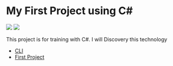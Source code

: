 # My First Project using C#
![](https://img.shields.io/badge/Language-C_Sharp-informational?style=flat&logo=csharp&logoColor=white&color=007acc)
![](https://img.shields.io/badge/OS-Windows-informational?style=flat&logo=windows&logoColor=white&color=007acc)

This project is for training with C#. I will Discovery this technology

* [CLI](README_CLI.md)
* [First Project](README_FirstProject.md)
